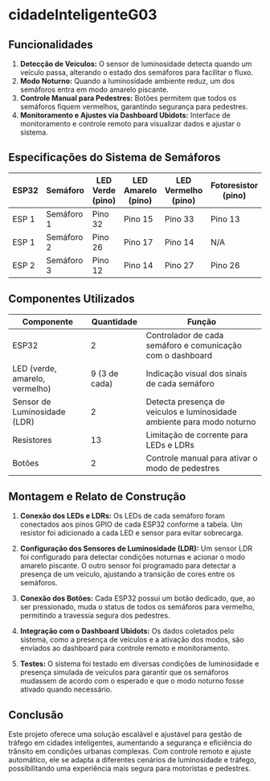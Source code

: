 # cidadeInteligenteG03

## Funcionalidades

1. **Detecção de Veículos:** O sensor de luminosidade detecta quando um veículo passa, alterando o estado dos semáforos para facilitar o fluxo.  
2. **Modo Noturno:** Quando a luminosidade ambiente reduz, um dos semáforos entra em modo amarelo piscante.  
3. **Controle Manual para Pedestres:** Botões permitem que todos os semáforos fiquem vermelhos, garantindo segurança para pedestres.  
4. **Monitoramento e Ajustes via Dashboard Ubidots:** Interface de monitoramento e controle remoto para visualizar dados e ajustar o sistema.

## Especificações do Sistema de Semáforos

| ESP32 | Semáforo | LED Verde (pino) | LED Amarelo (pino) | LED Vermelho (pino) | Fotoresistor (pino) | Botão (pino) |  
|-------|----------|------------------|---------------------|----------------------|----------------------|--------------|  
| ESP 1 | Semáforo 1 | Pino 32         | Pino 15            | Pino 33             | Pino 13             | N/A          |  
| ESP 1 | Semáforo 2 | Pino 26         | Pino 17            | Pino 14             | N/A                 | N/A          |  
| ESP 2 | Semáforo 3 | Pino 12         | Pino 14            | Pino 27             | Pino 26             | Pino 32      |

## Componentes Utilizados

| Componente         | Quantidade | Função                                                                 |  
|--------------------|------------|------------------------------------------------------------------------|  
| ESP32              | 2          | Controlador de cada semáforo e comunicação com o dashboard             |  
| LED (verde, amarelo, vermelho) | 9 (3 de cada) | Indicação visual dos sinais de cada semáforo                           |  
| Sensor de Luminosidade (LDR)   | 2          | Detecta presença de veículos e luminosidade ambiente para modo noturno |  
| Resistores         | 13         | Limitação de corrente para LEDs e LDRs                                  |  
| Botões             | 2          | Controle manual para ativar o modo de pedestres                        |

## Montagem e Relato de Construção

1. **Conexão dos LEDs e LDRs:** Os LEDs de cada semáforo foram conectados aos pinos GPIO de cada ESP32 conforme a tabela. Um resistor foi adicionado a cada LED e sensor para evitar sobrecarga.

2. **Configuração dos Sensores de Luminosidade (LDR):** Um sensor LDR foi configurado para detectar condições noturnas e acionar o modo amarelo piscante. O outro sensor foi programado para detectar a presença de um veículo, ajustando a transição de cores entre os semáforos.

3. **Conexão dos Botões:** Cada ESP32 possui um botão dedicado, que, ao ser pressionado, muda o status de todos os semáforos para vermelho, permitindo a travessia segura dos pedestres.

4. **Integração com o Dashboard Ubidots:** Os dados coletados pelo sistema, como a presença de veículos e a ativação dos modos, são enviados ao dashboard para controle remoto e monitoramento.

5. **Testes:** O sistema foi testado em diversas condições de luminosidade e presença simulada de veículos para garantir que os semáforos mudassem de acordo com o esperado e que o modo noturno fosse ativado quando necessário.

## Conclusão

Este projeto oferece uma solução escalável e ajustável para gestão de tráfego em cidades inteligentes, aumentando a segurança e eficiência do trânsito em condições urbanas complexas. Com controle remoto e ajuste automático, ele se adapta a diferentes cenários de luminosidade e tráfego, possibilitando uma experiência mais segura para motoristas e pedestres.

